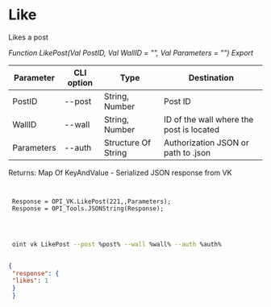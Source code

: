 ﻿---
sidebar_position: 1
---

# Like
 Likes a post


*Function LikePost(Val PostID, Val WallID = "", Val Parameters = "") Export*

 | Parameter | CLI option | Type | Destination |
 |-|-|-|-|
 | PostID | --post | String, Number | Post ID |
 | WallID | --wall | String, Number | ID of the wall where the post is located |
 | Parameters | --auth | Structure Of String | Authorization JSON or path to .json |

 
 Returns: Map Of KeyAndValue - Serialized JSON response from VK

```bsl title="Code example"
	
 
 Response = OPI_VK.LikePost(221,,Parameters);
 Response = OPI_Tools.JSONString(Response);
 
	
```

```sh title="CLI command example"
 
 oint vk LikePost --post %post% --wall %wall% --auth %auth%

```


```json title="Result"

{
 "response": {
 "likes": 1
 }
 }

```
